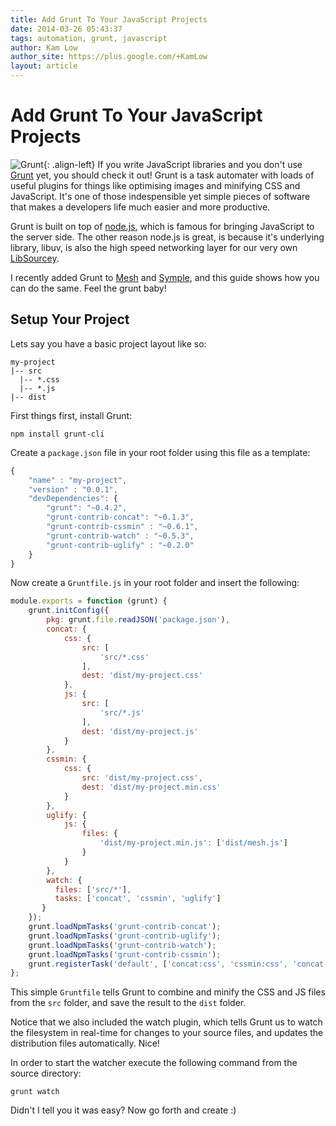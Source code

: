 ```yaml
---
title: Add Grunt To Your JavaScript Projects
date: 2014-03-26 05:43:37
tags: automation, grunt, javascript
author: Kam Low
author_site: https://plus.google.com/+KamLow
layout: article
---
```


# Add Grunt To Your JavaScript Projects

![Grunt](logos/grunt-400x400.png "Grunt"){: .align-left}
If you write JavaScript libraries and you don't use <a href="http://gruntjs.com/" title="Grunt" target="_blank">Grunt</a> yet, you should check it out! Grunt is a task automater with loads of useful plugins for things like optimising images and minifying CSS and JavaScript. It's one of those indespensible yet simple pieces of software that makes a developers life much easier and more productive.

Grunt is built on top of <a href="http://nodejs.org/" target="_blank">node.js</a>, which is famous for bringing JavaScript to the server side. The other reason node.js is great, is because it's underlying library, libuv, is also the high speed networking layer for our very own <a href="http://sourcey.com/libsourcey/" title="LibSourcey">LibSourcey</a>.

I recently added Grunt to <a href="http://sourcey.com/mesh/" title="Mesh" target="_blank">Mesh</a> and <a href="http://sourcey.com/symple/" title="Symple" target="_blank">Symple</a>, and this guide shows how you can do the same. Feel the grunt baby!

## Setup Your Project

Lets say you have a basic project layout like so:

~~~ 
my-project
|-- src
  |-- *.css
  |-- *.js
|-- dist
~~~ 

First things first, install Grunt:

~~~ 
npm install grunt-cli
~~~ 

Create a `package.json` file in your root folder using this file as a template:

~~~ javascript
{
    "name" : "my-project",
    "version" : "0.0.1",
    "devDependencies": {    
        "grunt": "~0.4.2",
        "grunt-contrib-concat": "~0.1.3",
        "grunt-contrib-cssmin" : "~0.6.1",
        "grunt-contrib-watch" : "~0.5.3",
        "grunt-contrib-uglify" : "~0.2.0"
    }
}
~~~ 

Now create a `Gruntfile.js` in your root folder and insert the following:

~~~ javascript
module.exports = function (grunt) {
    grunt.initConfig({
        pkg: grunt.file.readJSON('package.json'),
        concat: {
            css: {
                src: [
                    'src/*.css'
                ],
                dest: 'dist/my-project.css'
            },
            js: {
                src: [
                    'src/*.js'
                ],
                dest: 'dist/my-project.js'
            }
        },
        cssmin: {
            css: {
                src: 'dist/my-project.css',
                dest: 'dist/my-project.min.css'
            }
        },
        uglify: {
            js: {
                files: {
                    'dist/my-project.min.js': ['dist/mesh.js']
                }
            }
        },
        watch: {
          files: ['src/*'],
          tasks: ['concat', 'cssmin', 'uglify']
       }
    });
    grunt.loadNpmTasks('grunt-contrib-concat');
    grunt.loadNpmTasks('grunt-contrib-uglify');
    grunt.loadNpmTasks('grunt-contrib-watch');
    grunt.loadNpmTasks('grunt-contrib-cssmin');
    grunt.registerTask('default', ['concat:css', 'cssmin:css', 'concat:js', 'uglify:js']);
};
~~~ 

This simple `Gruntfile` tells Grunt to combine and minify the CSS and JS files from the `src` folder, and save the result to the `dist` folder.

Notice that we also included the watch plugin, which tells Grunt us to watch the filesystem in real-time for changes to your source files, and updates the distribution files automatically. Nice!

In order to start the watcher execute the following command from the source directory:

~~~ 
grunt watch
~~~ 

Didn't I tell you it was easy? Now go forth and create :)